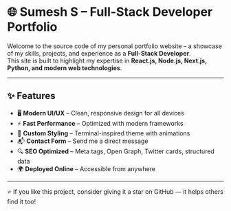 # 🌐 Sumesh S – Full-Stack Developer Portfolio

Welcome to the source code of my personal portfolio website – a showcase of my skills, projects, and experience as a **Full-Stack Developer**.  
This site is built to highlight my expertise in **React.js, Node.js, Next.js, Python, and modern web technologies**.

---

## ✨ Features

- 🖥️ **Modern UI/UX** – Clean, responsive design for all devices  
- ⚡ **Fast Performance** – Optimized with modern frameworks  
- 🎨 **Custom Styling** – Terminal-inspired theme with animations  
- 📬 **Contact Form** – Send me a direct message  
- 🔍 **SEO Optimized** – Meta tags, Open Graph, Twitter cards, structured data  
- 🌍 **Deployed Online** – Accessible from anywhere  

---


⭐ If you like this project, consider giving it a star on GitHub — it helps others find it too!
